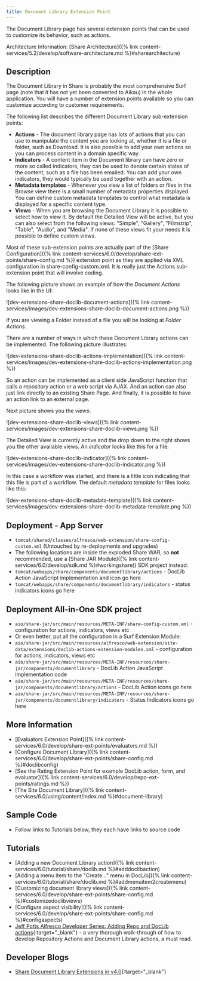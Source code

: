 ```yaml
---
title: Document Library Extension Point
---
```


The Document Library page has several extension points that can be used to customize its behavior, such as actions.

Architecture Information: [Share Architecture]({% link content-services/5.2/develop/software-architecture.md %}#sharearchitecture)

## Description

The Document Library in Share is probably the most comprehensive Surf page (note that it has not yet been converted to 
Aikau) in the whole application. You will have a number of extension points available so you can customize according to 
customer requirements.

The following list describes the different Document Library sub-extension points:

* **Actions** - The document library page has lots of actions that you can use to manipulate the content you are looking at, whether it is a file or folder, such as Download. It is also possible to add your own actions so you can process content in a domain specific way.
* **Indicators** - A content item in the Document library can have zero or more so called indicators, they can be used to denote certain states of the content, such as a file has been emailed. You can add your own indicators, they would typically be used together with an action.
* **Metadata templates** - Whenever you view a list of folders or files in the Browse view there is a small number of metadata properties displayed. You can define custom metadata templates to control what metadata is displayed for a specific content type.
* **Views** - When you are browsing the Document Library it is possible to select how to view it. By default the Detailed View will be active, but you can also select from the following views: "Simple", "Gallery", "Filmstrip", "Table", "Audio", and "Media". If none of these views fit your needs it is possible to define custom views.

Most of these sub-extension points are actually part of the [Share Configuration]({% link content-services/6.0/develop/share-ext-points/share-config.md %}) 
extension point as they are applied via XML configuration in share-config-custom.xml. It is really just the Actions 
sub-extension point that will involve coding.

The following picture shows an example of how the *Document Actions* looks like in the UI:

![dev-extensions-share-doclib-document-actions]({% link content-services/images/dev-extensions-share-doclib-document-actions.png %})

If you are viewing a Folder instead of a file you will be looking at *Folder Actions*.

There are a number of ways in which these Document Library actions can be implemented. The following picture illustrates:

![dev-extensions-share-doclib-actions-implementation]({% link content-services/images/dev-extensions-share-doclib-actions-implementation.png %})

So an action can be implemented as a client side JavaScript function that calls a repository action or a web script via 
AJAX. And an action can also just link directly to an existing Share Page. And finally, it is possible to have an action 
link to an external page.

Next picture shows you the *views*:

![dev-extensions-share-doclib-views]({% link content-services/images/dev-extensions-share-doclib-views.png %})

The Detailed View is currently active and the drop down to the right shows you the other available views. An *indicator* looks like this for a file:

![dev-extensions-share-doclib-indicator]({% link content-services/images/dev-extensions-share-doclib-indicator.png %})

In this case a workflow was started, and there is a little icon indicating that this file is part of a workflow. The default *metadata template* for files looks like this:

![dev-extensions-share-doclib-metadata-template]({% link content-services/images/dev-extensions-share-doclib-metadata-template.png %})

## Deployment - App Server

* `tomcat/shared/classes/alfresco/web-extension/share-config-custom.xml` (Untouched by re-deployments and upgrades)
* The following locations are inside the exploded Share WAR, so **not** recommended, use a [Share JAR Module]({% link content-services/6.0/develop/sdk.md %}#workingshare)) SDK project instead:
* `tomcat/webapps/share/components/documentlibrary/actions` - DocLib Action JavaScript implementation and icon go here
* `tomcat/webapps/share/components/documentlibrary/indicators` - status indicators icons go here

## Deployment All-in-One SDK project

* `aio/share-jar/src/main/resources/META-INF/share-config-custom.xml` - configuration for actions, indicators, views etc
* Or even better, put all the configuration in a Surf Extension Module:
* `aio/share-jar/src/main/resources/alfresco/web-extension/site-data/extensions/doclib-actions-extension-modules.xml` - configuration for actions, indicators, views etc
* `aio/share-jar/src/main/resources/META-INF/resources/share-jar/components/documentlibrary` - DocLib Action JavaScript implementation code
* `aio/share-jar/src/main/resources/META-INF/resources/share-jar/components/documentlibrary/actions` - DocLib Action icons go here
* `aio/share-jar/src/main/resources/META-INF/resources/share-jar/components/documentlibrary/indicators` - Status Indicators icons go here

## More Information

* [Evaluators Extension Point]({% link content-services/6.0/develop/share-ext-points/evaluators.md %})
* [Configure Document Library]({% link content-services/6.0/develop/share-ext-points/share-config.md %}#doclibconfig)
* [See the Rating Extension Point for example DocLib action, form, and evaluator]({% link content-services/6.0/develop/repo-ext-points/ratings.md %})
* [The Site Document Library]({% link content-services/6.0/using/content/index.md %}#document-library)

## Sample Code

* Follow links to Tutorials below, they each have links to source code

## Tutorials

* [Adding a new Document Library action]({% link content-services/6.0/tutorial/share/doclib.md %}#adddoclibaction)
* [Adding a menu item to the "Create..." menu in DocLib]({% link content-services/6.0/tutorial/share/doclib.md %}#addmenuitem2createmenu)
* [Customizing document library views]({% link content-services/6.0/develop/share-ext-points/share-config.md %}#customizedoclibviews)
* [Configure aspect visibility]({% link content-services/6.0/develop/share-ext-points/share-config.md %}#configaspects)
* [Jeff Potts Alfresco Developer Series: Adding Repo and DocLib actions](http://ecmarchitect.com/alfresco-developer-series-tutorials/actions/tutorial/tutorial.html){:target="_blank"} - a very thorough walk-through of how to develop Repository Actions and Document Library actions, a must read.

## Developer Blogs

* [Share Document Library Extensions in v4.0](https://hub.alfresco.com/t5/alfresco-content-services-blog/share-document-library-extensions-in-v4-0/ba-p/287620){:target="_blank"}
